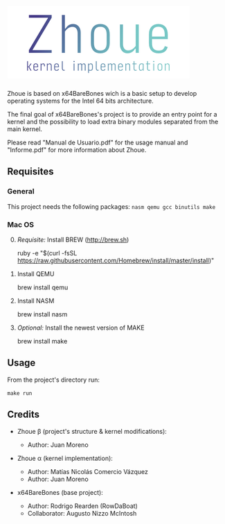 # ![Zhoue Logo](/Docs/logo.png)

Zhoue is based on x64BareBones wich is a basic setup to develop operating systems for the Intel 64 bits architecture.

The final goal of x64BareBones's project is to provide an entry point for a kernel and the possibility to load extra binary modules separated from the main kernel.

Please read "Manual de Usuario.pdf" for the usage manual and "Informe.pdf" for more information about Zhoue.

## Requisites

### General

This project needs the following packages: `nasm qemu gcc binutils make`

### Mac OS

0) *Requisite:* Install BREW (http://brew.sh)

	ruby -e "$(curl -fsSL https://raw.githubusercontent.com/Homebrew/install/master/install)"

1) Install QEMU

	brew install qemu

2) Install NASM

	brew install nasm

3) *Optional:* Install the newest version of MAKE

	brew install make

## Usage

From the project's directory run:

	make run

## Credits

- Zhoue β (project's structure & kernel modifications): 
	- Author: Juan Moreno

- Zhoue α (kernel implementation): 
	- Author: Matías Nicolás Comercio Vázquez 
	- Author: Juan Moreno

- x64BareBones (base project): 
	- Author: Rodrigo Rearden (RowDaBoat) 
	- Collaborator: Augusto Nizzo McIntosh
